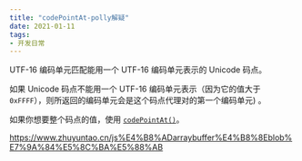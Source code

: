 ```yaml
---
title: "codePointAt-polly解疑"
date: 2021-01-11
tags: 
- 开发日常
---
```

UTF-16 编码单元匹配能用一个 UTF-16 编码单元表示的 Unicode 码点。

如果 Unicode 码点不能用一个 UTF-16 编码单元表示（因为它的值大于`0xFFFF`），则所返回的编码单元会是这个码点代理对的第一个编码单元) 。

如果你想要整个码点的值，使用 [`codePointAt()`](https://developer.mozilla.org/zh-CN/docs/Web/JavaScript/Reference/Global_Objects/String/codePointAt)。


https://www.zhuyuntao.cn/js%E4%B8%ADarraybuffer%E4%B8%8Eblob%E7%9A%84%E5%8C%BA%E5%88%AB
